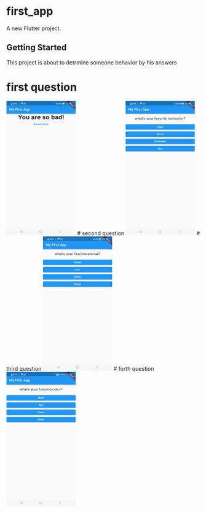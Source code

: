 # first_app

A new Flutter project.

## Getting Started

This project is about to detrmine someone behavior by his answers

# first question 
<img src="flutte r first app/1.jpg" width=180 height=350>
# second question 
<img src="flutte r first app/2.jpg" width=180 height=350>
# third question 
<img src="flutte r first app/3.jpg" width=180 height=350>
# forth question 
<img src="flutte r first app/4.jpg" width=180 height=350> 
